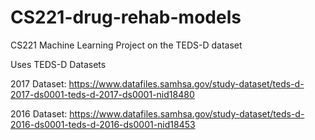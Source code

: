 # CS221-drug-rehab-models
CS221 Machine Learning Project on the TEDS-D dataset

Uses TEDS-D Datasets

2017 Dataset: https://www.datafiles.samhsa.gov/study-dataset/teds-d-2017-ds0001-teds-d-2017-ds0001-nid18480

2016 Dataset: https://www.datafiles.samhsa.gov/study-dataset/teds-d-2016-ds0001-teds-d-2016-ds0001-nid18453
